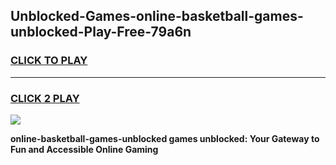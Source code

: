 
## Unblocked-Games-online-basketball-games-unblocked-Play-Free-79a6n
<h3>
<a href="https://premium76.site?title=online-basketball-games-unblocked&ref=20A">CLICK TO PLAY</a></h3>
<hr>

<h3>
<a href="https://premium76.site?title=online-basketball-games-unblocked&ref=20A">CLICK 2 PLAY</a>
  
</h3>

<a href="https://premium76.site?title=online-basketball-games-unblocked&ref=20A"><img src="https://clearcache.store/games.png"></a>


**online-basketball-games-unblocked games unblocked: Your Gateway to Fun and Accessible Online Gaming**
